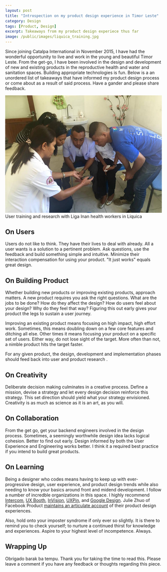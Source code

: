```yaml
---
layout: post
title: "Introspection on my product design experience in Timor Leste"
category: Design
tags: [Product, Design]
excerpt: Takeaways from my product design experiece thus far 
image: /public/images/liquica_training.jpg
---
```



Since joining Catalpa International in November 2015, I have had the wonderful opportunity to live and work in the young and beautiful Timor Leste. From the get-go, I have been involved in the design and development of new and existing products in the reproductive health and water and sanitation spaces. Building appropriate technologies is fun. Below is a an unordered list of takeaways that have informed my product design process or come about as a result of said process. Have a gander and please share feedback.

![User training and research in Liquica ](/public/images/liquica_training.jpg "User training and research in Liquica")
User training and research with Liga Inan health workers in Liquica

## On Users

Users do not like to think. They have their lives to deal with already. All a user wants is a solution to a pertinent problem. Ask questions, use the feedback and build something simple and intuitive. Minimize their interaction compensation for using your product. "It just works" equals great design.  

## On Building Product

Whether building new products or improving existing products, approach matters. A new product requires you ask the right questions. What are the jobs to be done? How do they affect the design? How do users feel about your design? Why do they feel that way? Figuring this out early gives your product the legs to sustain a user journey. 

Improving an existing product means focusing on high impact, high effort work. Sometimes, this means doubling down on a few core features and ditching all else.  Other times it means focusing your product on a specific set of users. Either way, do not lose sight of the target. More often than not, a nimble product hits the target faster.

For any given product, the design, development and implementation phases should feed back into user and product research .

## On Creativity

Deliberate decision making culminates in a  creative process. Define a mission, devise a strategy and let every design decision reinforce this strategy. This set direction should yield what your strategy envisioned. Creativity is as much as science as it is an art, as you will.

## On Collaboration
From the get go, get your backend engineers involved in the design process. Sometimes, a seemingly worthwhile design idea lacks logical cohesion. Better to find out early. Design informed by both the User Experience and Engineering works better. I think it a required best practice if you intend to build great products.

## On Learning

Being a designer who codes means having to keep up with ever-progressive design, user experience, and product design trends while also needing to know your basics around front and midend development. I follow a number of incredble organizations in this space. I highly recommend [Intercom](https://blog.intercom.io/), [UX Booth](http://www.uxbooth.com/), [InVision](http://blog.invisionapp.com/), [UXPin](https://studio.uxpin.com/blog/), and [Google Design](https://design.google.com/). Julie Zhuo of Facebook Product [maintains an articulate account](https://medium.com/the-year-of-the-looking-glass) of their product design experiences. 

Also, hold onto your imposter syndrome if only ever so slightly. It is there to remind you to check yourself; to nurture a continued thirst for knowledge and experiences. Aspire to your highest level of incompetence. Always.

## Wrapping Up

Obrigado barak ba tempu. Thank you for taking the time to read this. Please leave a comment if you have any feedback or thoughts regarding this piece.
